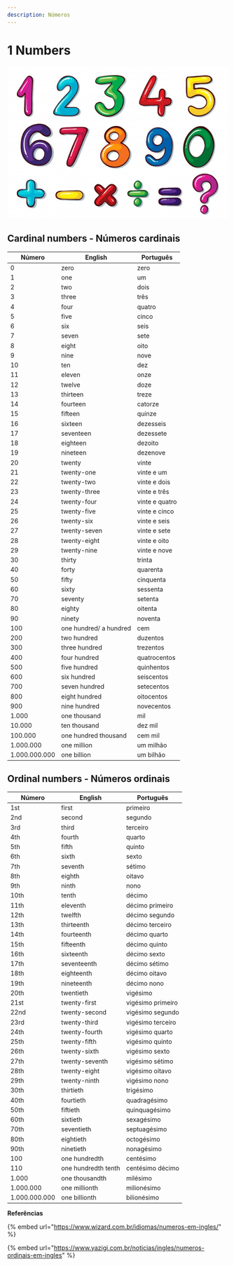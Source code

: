```yaml
---
description: Números
---
```


# 1️ Numbers

![](../.gitbook/assets/numbers.jpg)

## Cardinal numbers - Números cardinais

| Número        | English                | Português      |
| ------------- | ---------------------- | -------------- |
| 0             | zero                   | zero           |
| 1             | one                    | um             |
| 2             | two                    | dois           |
| 3             | three                  | três           |
| 4             | four                   | quatro         |
| 5             | five                   | cinco          |
| 6             | six                    | seis           |
| 7             | seven                  | sete           |
| 8             | eight                  | oito           |
| 9             | nine                   | nove           |
| 10            | ten                    | dez            |
| 11            | eleven                 | onze           |
| 12            | twelve                 | doze           |
| 13            | thirteen               | treze          |
| 14            | fourteen               | catorze        |
| 15            | fifteen                | quinze         |
| 16            | sixteen                | dezesseis      |
| 17            | seventeen              | dezessete      |
| 18            | eighteen               | dezoito        |
| 19            | nineteen               | dezenove       |
| 20            | twenty                 | vinte          |
| 21            | twenty-one             | vinte e um     |
| 22            | twenty-two             | vinte e dois   |
| 23            | twenty-three           | vinte e três   |
| 24            | twenty-four            | vinte e quatro |
| 25            | twenty-five            | vinte e cinco  |
| 26            | twenty-six             | vinte e seis   |
| 27            | twenty-seven           | vinte e sete   |
| 28            | twenty-eight           | vinte e oito   |
| 29            | twenty-nine            | vinte e nove   |
| 30            | thirty                 | trinta         |
| 40            | forty                  | quarenta       |
| 50            | fifty                  | cinquenta      |
| 60            | sixty                  | sessenta       |
| 70            | seventy                | setenta        |
| 80            | eighty                 | oitenta        |
| 90            | ninety                 | noventa        |
| 100           | one hundred/ a hundred | cem            |
| 200           | two hundred            | duzentos       |
| 300           | three hundred          | trezentos      |
| 400           | four hundred           | quatrocentos   |
| 500           | five hundred           | quinhentos     |
| 600           | six hundred            | seiscentos     |
| 700           | seven hundred          | setecentos     |
| 800           | eight hundred          | oitocentos     |
| 900           | nine hundred           | novecentos     |
| 1.000         | one thousand           | mil            |
| 10.000        | ten thousand           | dez mil        |
| 100.000       | one hundred thousand   | cem mil        |
| 1.000.000     | one million            | um milhão      |
| 1.000.000.000 | one billion            | um bilhão      |

## Ordinal numbers - Números ordinais

| Número        | English             | Português         |
| ------------- | ------------------- | ----------------- |
| 1st           | first               | primeiro          |
| 2nd           | second              | segundo           |
| 3rd           | third               | terceiro          |
| 4th           | fourth              | quarto            |
| 5th           | fifth               | quinto            |
| 6th           | sixth               | sexto             |
| 7th           | seventh             | sétimo            |
| 8th           | eighth              | oitavo            |
| 9th           | ninth               | nono              |
| 10th          | tenth               | décimo            |
| 11th          | eleventh            | décimo primeiro   |
| 12th          | twelfth             | décimo segundo    |
| 13th          | thirteenth          | décimo terceiro   |
| 14th          | fourteenth          | décimo quarto     |
| 15th          | fifteenth           | décimo quinto     |
| 16th          | sixteenth           | décimo sexto      |
| 17th          | seventeenth         | décimo sétimo     |
| 18th          | eighteenth          | décimo oitavo     |
| 19th          | nineteenth          | décimo nono       |
| 20th          | twentieth           | vigésimo          |
| 21st          | twenty-first        | vigésimo primeiro |
| 22nd          | twenty-second       | vigésimo segundo  |
| 23rd          | twenty-third        | vigésimo terceiro |
| 24th          | twenty-fourth       | vigésimo quarto   |
| 25th          | twenty-fifth        | vigésimo quinto   |
| 26th          | twenty-sixth        | vigésimo sexto    |
| 27th          | twenty-seventh      | vigésimo sétimo   |
| 28th          | twenty-eight        | vigésimo oitavo   |
| 29th          | twenty-ninth        | vigésimo nono     |
| 30th          | thirtieth           | trigésimo         |
| 40th          | fourtieth           | quadragésimo      |
| 50th          | fiftieth            | quinquagésimo     |
| 60th          | sixtieth            | sexagésimo        |
| 70th          | seventieth          | septuagésimo      |
| 80th          | eightieth           | octogésimo        |
| 90th          | ninetieth           | nonagésimo        |
| 100           | one hundredth       | centésimo         |
| 110           | one hundredth tenth | centésimo décimo  |
| 1.000         | one thousandth      | milésimo          |
| 1.000.000     | one millionth       | milionésimo       |
| 1.000.000.000 | one billionth       | bilionésimo       |

**Referências**

{% embed url="https://www.wizard.com.br/idiomas/numeros-em-ingles/" %}

{% embed url="https://www.yazigi.com.br/noticias/ingles/numeros-ordinais-em-ingles" %}
